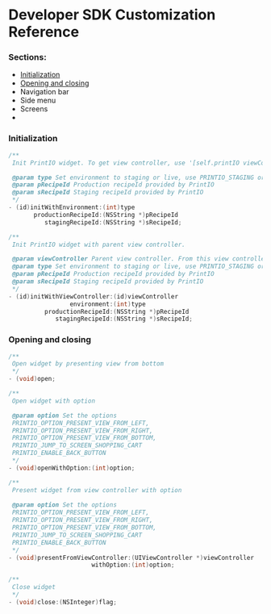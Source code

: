 Developer SDK Customization Reference
=====================================

### Sections:

   - [Initialization](https://github.com/printdotio/printio-ios-sdk/blob/master/docs/code_customization.md#initialization)
   - [Opening and closing](https://github.com/printdotio/printio-ios-sdk/blob/master/docs/code_customization.md#opening-and-closing)
   - Navigation bar
   - Side menu
   - Screens
   - 
   
### Initialization

``` Objective-C
/**
 Init PrintIO widget. To get view controller, use '[self.printIO viewController]'

 @param type Set environment to staging or live, use PRINTIO_STAGING or PRINTIO_PRODUCTION
 @param pRecipeId Production recipeId provided by PrintIO
 @param sRecipeId Staging recipeId provided by PrintIO
 */
- (id)initWithEnvironment:(int)type
       productionRecipeId:(NSString *)pRecipeId
          stagingRecipeId:(NSString *)sRecipeId;
```

``` Objective-C
/**
 Init PrintIO widget with parent view controller.

 @param viewController Parent view controller. From this view controller, widget will open.
 @param type Set environment to staging or live, use PRINTIO_STAGING or PRINTIO_PRODUCTION
 @param pRecipeId Production recipeId provided by PrintIO
 @param sRecipeId Staging recipeId provided by PrintIO
 */
- (id)initWithViewController:(id)viewController
                 environment:(int)type
          productionRecipeId:(NSString *)pRecipeId
             stagingRecipeId:(NSString *)sRecipeId;
```
### Opening and closing

``` Objective-C
/**
 Open widget by presenting view from bottom
 */
- (void)open;
```
``` Objective-C
/**
 Open widget with option

 @param option Set the options
 PRINTIO_OPTION_PRESENT_VIEW_FROM_LEFT,
 PRINTIO_OPTION_PRESENT_VIEW_FROM_RIGHT,
 PRINTIO_OPTION_PRESENT_VIEW_FROM_BOTTOM,
 PRINTIO_JUMP_TO_SCREEN_SHOPPING_CART
 PRINTIO_ENABLE_BACK_BUTTON
 */
- (void)openWithOption:(int)option;
```
``` Objective-C
/**
 Present widget from view controller with option
 
 @param option Set the options
 PRINTIO_OPTION_PRESENT_VIEW_FROM_LEFT,
 PRINTIO_OPTION_PRESENT_VIEW_FROM_RIGHT,
 PRINTIO_OPTION_PRESENT_VIEW_FROM_BOTTOM,
 PRINTIO_JUMP_TO_SCREEN_SHOPPING_CART
 PRINTIO_ENABLE_BACK_BUTTON
 */
- (void)presentFromViewController:(UIViewController *)viewController
                       withOption:(int)option;
```
``` Objective-C
/**
 Close widget
 */
- (void)close:(NSInteger)flag;
```
